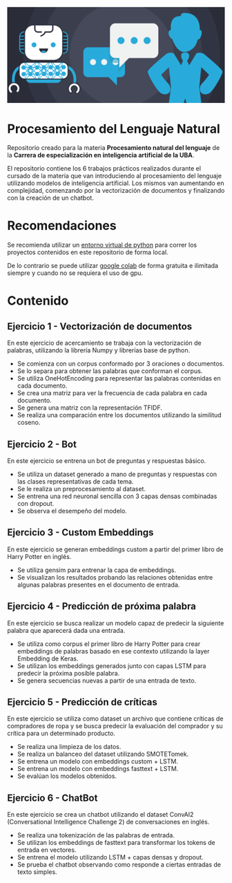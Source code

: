 <img src="https://github.com/PedroRosito/pnl/blob/master/img/pnl.png">

# Procesamiento del Lenguaje Natural

Repositorio creado para la materia **Procesamiento natural del lenguaje** de la **Carrera de especialización en inteligencia artificial de la UBA**.

El repositorio contiene los 6 trabajos prácticos realizados durante el cursado de la materia que van introduciendo al procesamiento del lenguaje utilizando modelos de inteligencia artificial. Los mismos van aumentando en complejidad, comenzando por la vectorización de documentos y finalizando con la creación de un chatbot.

# Recomendaciones

Se recomienda utilizar un [entorno virtual de python](https://docs.python.org/3/library/venv.html) para correr los proyectos contenidos en este repositorio de forma local.

De lo contrario se puede utilizar [google colab](https://colab.research.google.com/?hl=es) de forma gratuita e ilimitada siempre y cuando no se requiera el uso de gpu.

# Contenido

## Ejercicio 1 - Vectorización de documentos

En este ejercicio de acercamiento se trabaja con la vectorización de palabras, utilizando la librería Numpy y librerías base de python.

- Se comienza con un corpus conformado por 3 oraciones o documentos.
- Se lo separa para obtener las palabras que conforman el corpus.
- Se utiliza OneHotEncoding para representar las palabras contenidas en cada documento.
- Se crea una matriz para ver la frecuencia de cada palabra en cada documento.
- Se genera una matriz con la representación TFIDF.
- Se realiza una comparación entre los documentos utilizando la similitud coseno.

## Ejercicio 2 - Bot

En este ejercicio se entrena un bot de preguntas y respuestas básico.

- Se utiliza un dataset generado a mano de preguntas y respuestas con las clases representativas de cada tema.
- Se le realiza un preprocesamiento al dataset.
- Se entrena una red neuronal sencilla con 3 capas densas combinadas con dropout.
- Se observa el desempeño del modelo.

## Ejercicio 3 - Custom Embeddings 

En este ejercicio se generan embeddings custom a partir del primer libro de Harry Potter en inglés.

- Se utiliza gensim para entrenar la capa de embeddings.
- Se visualizan los resultados probando las relaciones obtenidas entre algunas palabras presentes en el documento de entrada.

## Ejercicio 4 - Predicción de próxima palabra

En este ejercicio se busca realizar un modelo capaz de predecir la siguiente palabra que aparecerá dada una entrada.

- Se utiliza como corpus el primer libro de Harry Potter para crear embeddings de palabras basado en ese contexto utilizando la layer Embedding de Keras.
- Se utilizan los embeddings generados junto con capas LSTM para predecir la próxima posible palabra.
- Se genera secuencias nuevas a partir de una entrada de texto.

## Ejercicio 5 - Predicción de críticas

En este ejercicio se utiliza como dataset un archivo que contiene críticas de compradores de ropa y se busca predecir la evaluación del comprador
y su crítica para un determinado producto.

- Se realiza una limpieza de los datos.
- Se realiza un balanceo del dataset utilizando SMOTETomek.
- Se entrena un modelo con embeddings custom + LSTM.
- Se entrena un modelo con embeddings fasttext + LSTM.
- Se evalúan los modelos obtenidos.

## Ejercicio 6 - ChatBot

En este ejercicio se crea un chatbot utilizando el dataset ConvAI2 (Conversational Intelligence Challenge 2) de conversaciones en inglés.

- Se realiza una tokenización de las palabras de entrada.
- Se utilizan los embeddings de fasttext para transformar los tokens de entrada en vectores.
- Se entrena el modelo utilizando LSTM + capas densas y dropout.
- Se prueba el chatbot observando como responde a ciertas entradas de texto simples.
